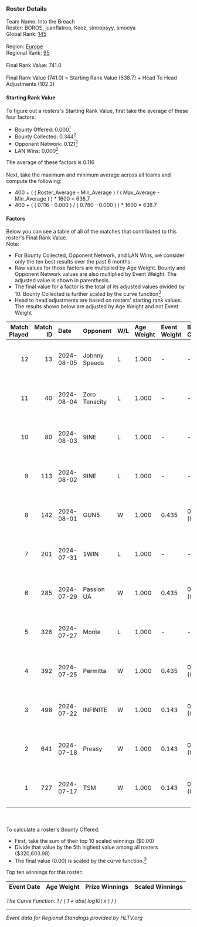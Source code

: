 ### Roster Details<br />
Team Name: Into the Breach<br />
Roster: BOROS, juanflatroo, Keoz, sinnopsyy, smooya<br />
Global Rank: [145](../standings_global.md)<br />
<br />
Region: [Europe]( ../standings_europe.md)<br />
Regional Rank: [95]( ../standings_europe.md)<br />
<br />
Final Rank Value:  741.0<br />
<br />
Final Rank Value (741.0) = Starting Rank Value (638.7) + Head To Head Adjustments (102.3)<br />

#### Starting Rank Value<br />
To figure out a rosters's Starting Rank Value, first take the average of these four factors:<br />
- Bounty Offered: 0.000[<sup>1</sup>](#table2)
- Bounty Collected: 0.344[<sup>2</sup>](#table1)
- Opponent Network: 0.121[<sup>2</sup>](#table1)
- LAN Wins: 0.000[<sup>2</sup>](#table1)

The average of these factors is 0.116<br />
<br />
Next, take the maximum and minimum average across all teams and compute the following:<br />
- 400 + ( ( Roster_Average - Min_Average ) / ( Max_Average - Min_Average ) ) * 1600 = 638.7
- 400 + ( ( 0.116 - 0.000 ) / ( 0.780 - 0.000 ) ) * 1600 = 638.7


#### Factors<br />
Below you can see a table of all of the matches that contributed to this roster's Final Rank Value.<br />
Note:<br />

- For Bounty Collected, Opponent Network, and LAN Wins, we consider only the ten best results over the past 6 months.
- Raw values for those factors are multiplied by Age Weight. Bounty and Opponent Network values are also multiplied by Event Weight. The adjusted value is shown in parenthesis.
- The final value for a factor is the total of its adjusted values divided by 10. Bounty Collected is further scaled by the curve function[<sup>3</sup>](#curveFunction)
- Head to head adjustments are based on rosters' starting rank values. The results shown below are adjusted by Age Weight and not Event Weight
<span id="table1"></span><br />


| Match Played | Match ID | Date       | Opponent      | W/L | Age Weight | Event Weight | Bounty Collected | Opponent Network | LAN Wins  | H2H Adj. | Roster                                      |
| -: | -: | :- | :- | :- | :- | :- | :- | :- | :- | -: | :- |
|           12 |       13 | 2024-08-05 | Johnny Speeds | L   | 1.000      | -            | -                | -                | -         |    -1.84 | BOROS, juanflatroo, Keoz, sinnopsyy, smooya |
|           11 |       40 | 2024-08-04 | Zero Tenacity | L   | 1.000      | -            | -                | -                | -         |    -2.63 | BOROS, juanflatroo, Keoz, sinnopsyy, smooya |
|           10 |       80 | 2024-08-03 | 9INE          | L   | 1.000      | -            | -                | -                | -         |    -8.36 | BOROS, juanflatroo, Keoz, sinnopsyy, smooya |
|            9 |      113 | 2024-08-02 | 9INE          | L   | 1.000      | -            | -                | -                | -         |    -8.58 | BOROS, juanflatroo, Keoz, sinnopsyy, smooya |
|            8 |      142 | 2024-08-01 | GUN5          | W   | 1.000      | 0.435        | 0.072 (0.031)    | 0.562 (0.244)    | 0 (0.000) |    20.75 | BOROS, juanflatroo, Keoz, sinnopsyy, smooya |
|            7 |      201 | 2024-07-31 | 1WIN          | L   | 1.000      | -            | -                | -                | -         |    -6.40 | BOROS, juanflatroo, Keoz, sinnopsyy, smooya |
|            6 |      285 | 2024-07-29 | Passion UA    | W   | 1.000      | 0.435        | 0.173 (0.075)    | 1.000 (0.435)    | 0 (0.000) |    27.91 | BOROS, juanflatroo, Keoz, sinnopsyy, smooya |
|            5 |      326 | 2024-07-27 | Monte         | L   | 1.000      | -            | -                | -                | -         |    -3.46 | BOROS, juanflatroo, Keoz, sinnopsyy, smooya |
|            4 |      392 | 2024-07-25 | Permitta      | W   | 1.000      | 0.435        | 0.023 (0.010)    | 0.940 (0.408)    | 0 (0.000) |    23.83 | BOROS, juanflatroo, Keoz, sinnopsyy, smooya |
|            3 |      498 | 2024-07-22 | INFINITE      | W   | 1.000      | 0.143        | 0.000 (0.000)    | 0.186 (0.027)    | 0 (0.000) |    11.71 | BOROS, juanflatroo, Keoz, sinnopsyy, smooya |
|            2 |      641 | 2024-07-18 | Preasy        | W   | 1.000      | 0.143        | 0.008 (0.001)    | 0.221 (0.032)    | 0 (0.000) |    20.84 | BOROS, juanflatroo, Keoz, sinnopsyy, smooya |
|            1 |      727 | 2024-07-17 | TSM           | W   | 1.000      | 0.143        | 0.040 (0.006)    | 0.471 (0.067)    | 0 (0.000) |    28.55 | BOROS, juanflatroo, Keoz, sinnopsyy, smooya |

<br />
<span id="table2"></span><br />
To calculate a roster's Bounty Offered:<br />

- First, take the sum of their top 10 scaled winnings ($0.00)
- Divide that value by the 5th highest value among all rosters ($320,603.98)
- The final value (0.00) is scaled by the curve function.[<sup>3</sup>](#curveFunction)

Top ten winnings for this roster:<br />

| Event Date | Age Weight | Prize Winnings | Scaled Winnings |
| :- | -: | :- | :- |


<span id="curveFunction"></span>_The Curve Function: 1 / ( 1 + abs( log10( x ) ) )_<br />

---
_Event data for Regional Standings provided by HLTV.org_<br />
